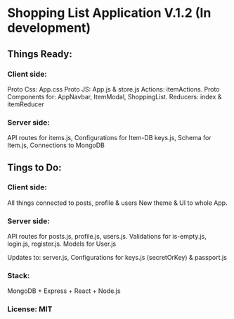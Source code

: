 # Shopping List Application V.1.2 (In development)

## Things Ready:

### Client side:

Proto Css: App.css
Proto JS: App.js & store.js
Actions: itemActions.
Proto Components for: AppNavbar, ItemModal, ShoppingList.
Reducers: index & itemReducer

### Server side:

API routes for items.js,
Configurations for Item-DB keys.js,
Schema for Item.js,
Connections to MongoDB

## Tings to Do:

### Client side:

All things connected to posts, profile & users
New theme & UI to whole App.

### Server side:

API routes for posts.js, profile.js, users.js.
Validations for is-empty.js, login.js, register.js.
Models for User.js

Updates to: server.js, Configurations for keys.js (secretOrKey) & passport.js

### Stack:

MongoDB + Express + React + Node.js

### License: MIT
